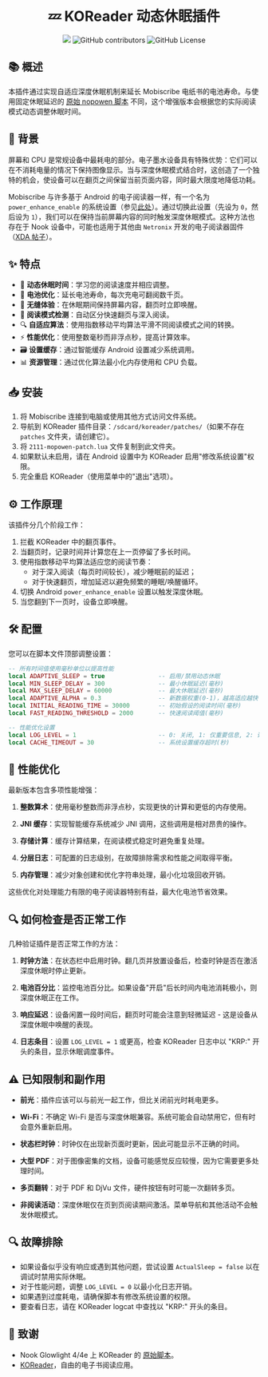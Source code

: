 <div align="center">

# 💤 KOReader 动态休眠插件

<a title="hits" target="_blank" href="https://github.com/iceyear/mopowen"><img src="https://hits.b3log.org/iceyear/mopowen.svg" ></a> ![GitHub contributors](https://img.shields.io/github/contributors/iceyear/mopowen) ![GitHub License](https://img.shields.io/github/license/iceyear/mopowen)

</div>

## 📚 概述

本插件通过实现自适应深度休眠机制来延长 Mobiscribe 电纸书的电池寿命。与使用固定休眠延迟的 [原始 nopowen 脚本](https://github.com/Codereamp/nopowen) 不同，这个增强版本会根据您的实际阅读模式动态调整休眠时间。

## 🔋 背景

屏幕和 CPU 是常规设备中最耗电的部分。电子墨水设备具有特殊优势：它们可以在不消耗电量的情况下保持图像显示。当与深度休眠模式结合时，这创造了一个独特的机会，使设备可以在翻页之间保留当前页面内容，同时最大限度地降低功耗。

Mobiscribe 与许多基于 Android 的电子阅读器一样，有一个名为 `power_enhance_enable` 的系统设置（参见[此处](https://github.com/webpad/eNote-SDK?tab=readme-ov-file#appendix)）。通过切换此设置（先设为 `0`，然后设为 `1`），我们可以在保持当前屏幕内容的同时触发深度休眠模式。这种方法也存在于 Nook 设备中，可能也适用于其他由 `Netronix` 开发的电子阅读器固件（[XDA 帖子](https://xdaforums.com/t/some-new-information-regarding-glowlight-4-deep-sleep-and-possibly-other-eink-devices.4630059/)）。

## ✨ 特点

- 🔄 **动态休眠时间**：学习您的阅读速度并相应调整。
- 🔋 **电池优化**：延长电池寿命，每次充电可翻阅数千页。
- 📖 **无缝体验**：在休眠期间保持屏幕内容，翻页时立即唤醒。
- 🧠 **阅读模式检测**：自动区分快速翻页与深入阅读。
- 🔍 **自适应算法**：使用指数移动平均算法平滑不同阅读模式之间的转换。
- ⚡ **性能优化**：使用整数毫秒而非浮点秒，提高计算效率。
- 🗃️ **设置缓存**：通过智能缓存 Android 设置减少系统调用。
- 📊 **资源管理**：通过优化算法最小化内存使用和 CPU 负载。

## 📥 安装

1. 将 Mobiscribe 连接到电脑或使用其他方式访问文件系统。
2. 导航到 KOReader 插件目录：`/sdcard/koreader/patches/`（如果不存在 `patches` 文件夹，请创建它）。
3. 将 `2111-mopowen-patch.lua` 文件复制到此文件夹。
4. 如果默认未启用，请在 Android 设置中为 KOReader 启用"修改系统设置"权限。
5. 完全重启 KOReader（使用菜单中的"退出"选项）。

## ⚙️ 工作原理

该插件分几个阶段工作：

1. 拦截 KOReader 中的翻页事件。
2. 当翻页时，记录时间并计算您在上一页停留了多长时间。
3. 使用指数移动平均算法适应您的阅读节奏：
   - 对于深入阅读（每页时间较长），减少睡眠前的延迟；
   - 对于快速翻页，增加延迟以避免频繁的睡眠/唤醒循环。
4. 切换 Android `power_enhance_enable` 设置以触发深度休眠。
5. 当您翻到下一页时，设备立即唤醒。

## 🛠️ 配置

您可以在脚本文件顶部调整设置：

```lua
-- 所有时间值使用毫秒单位以提高性能
local ADAPTIVE_SLEEP = true               -- 启用/禁用动态休眠
local MIN_SLEEP_DELAY = 300               -- 最小休眠延迟(毫秒)
local MAX_SLEEP_DELAY = 60000             -- 最大休眠延迟(毫秒)
local ADAPTIVE_ALPHA = 0.3                -- 新数据权重(0-1)，越高适应越快
local INITIAL_READING_TIME = 30000        -- 初始假设的阅读时间(毫秒)
local FAST_READING_THRESHOLD = 2000       -- 快速阅读阈值(毫秒)

-- 性能优化设置
local LOG_LEVEL = 1                       -- 0: 关闭, 1: 仅重要信息, 2: 详细
local CACHE_TIMEOUT = 30                  -- 系统设置缓存超时(秒)
```

## 🚀 性能优化

最新版本包含多项性能增强：

1. **整数算术**：使用毫秒整数而非浮点秒，实现更快的计算和更低的内存使用。

2. **JNI 缓存**：实现智能缓存系统减少 JNI 调用，这些调用是相对昂贵的操作。

3. **存储计算**：缓存计算结果，在阅读模式稳定时避免重复处理。

4. **分层日志**：可配置的日志级别，在故障排除需求和性能之间取得平衡。

5. **内存管理**：减少对象创建和优化字符串处理，最小化垃圾回收开销。

这些优化对处理能力有限的电子阅读器特别有益，最大化电池节省效果。

## 🔍 如何检查是否正常工作

几种验证插件是否正常工作的方法：

1. **时钟方法**：在状态栏中启用时钟。翻几页并放置设备后，检查时钟是否在激活深度休眠时停止更新。

2. **电池百分比**：监控电池百分比。如果设备"开启"后长时间内电池消耗极小，则深度休眠正在工作。

3. **响应延迟**：设备闲置一段时间后，翻页时可能会注意到轻微延迟 - 这是设备从深度休眠中唤醒的表现。

4. **日志条目**：设置 `LOG_LEVEL = 1` 或更高，检查 KOReader 日志中以 "KRP:" 开头的条目，显示休眠调度事件。

## ⚠️ 已知限制和副作用

- **前光**：插件应该可以与前光一起工作，但比关闭前光时耗电更多。

- **Wi-Fi**：不确定 Wi-Fi 是否与深度休眠兼容。系统可能会自动禁用它，但有时会意外重新启用。

- **状态栏时钟**：时钟仅在出现新页面时更新，因此可能显示不正确的时间。

- **大型 PDF**：对于图像密集的文档，设备可能感觉反应较慢，因为它需要更多处理时间。

- **多页翻转**：对于 PDF 和 DjVu 文件，硬件按钮有时可能一次翻转多页。

- **非阅读活动**：深度休眠仅在页到页阅读期间激活。菜单导航和其他活动不会触发休眠模式。

## 🔍 故障排除

- 如果设备似乎没有响应或遇到其他问题，尝试设置 `ActualSleep = false` 以在调试时禁用实际休眠。
- 对于性能问题，调整 `LOG_LEVEL = 0` 以最小化日志开销。
- 如果遇到过度耗电，请确保脚本有修改系统设置的权限。
- 要查看日志，请在 KOReader logcat 中查找以 "KRP:" 开头的条目。

## 🙏 致谢

- Nook Glowlight 4/4e 上 KOReader 的 [原始脚本](https://github.com/Codereamp/nopowen)。
- [KOReader](https://github.com/koreader/koreader)，自由的电子书阅读应用。
